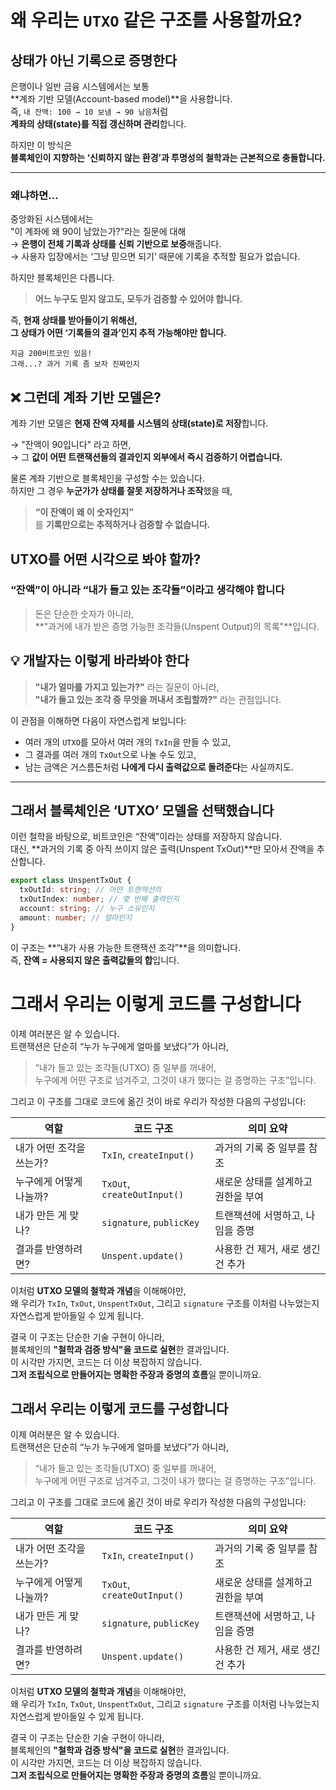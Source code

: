 # 왜 우리는 `UTXO` 같은 구조를 사용할까요?

## 상태가 아닌 **기록으로 증명한다**

은행이나 일반 금융 시스템에서는 보통  
**계좌 기반 모델(Account-based model)**을 사용합니다.  
즉, `내 잔액: 100 → 10 보냄 → 90 남음`처럼  
**계좌의 상태(state)를 직접 갱신하며 관리**합니다.

하지만 이 방식은  
**블록체인이 지향하는 ‘신뢰하지 않는 환경’과 투명성의 철학과는 근본적으로 충돌합니다.**

---

### 왜냐하면...

중앙화된 시스템에서는  
"이 계좌에 왜 90이 남았는가?"라는 질문에 대해  
→ **은행이 전체 기록과 상태를 신뢰 기반으로 보증**해줍니다.  
→ 사용자 입장에서는 ‘그냥 믿으면 되기’ 때문에 기록을 추적할 필요가 없습니다.

하지만 블록체인은 다릅니다.

> **어느 누구도 믿지 않고도, 모두가 검증할 수 있어야 합니다.**

즉, **현재 상태를 받아들이기 위해선,  
그 상태가 어떤 ‘기록들의 결과’인지 추적 가능해야만 합니다.**

`지금 200비트코인 있음!`  
`그래...? 과거 기록 좀 보자 진짜인지`

## ❌ 그런데 계좌 기반 모델은?

계좌 기반 모델은 **현재 잔액 자체를 시스템의 상태(state)로 저장**합니다.

→ "잔액이 90입니다" 라고 하면,  
→ 그 **값이 어떤 트랜잭션들의 결과인지 외부에서 즉시 검증하기 어렵습니다.**

물론 계좌 기반으로 블록체인을 구성할 수는 있습니다.  
하지만 그 경우 **누군가가 상태를 잘못 저장하거나 조작**했을 때,

> **“이 잔액이 왜 이 숫자인지”**  
> 를 **기록만으로는 추적하거나 검증할 수 없습니다.**

## UTXO를 어떤 시각으로 봐야 할까?

### “잔액”이 아니라 “내가 들고 있는 조각들”이라고 생각해야 합니다

> 돈은 단순한 숫자가 아니라,  
> **"과거에 내가 받은 증명 가능한 조각들(Unspent Output)의 목록"**입니다.

## 💡 개발자는 이렇게 바라봐야 한다

> **"내가 얼마를 가지고 있는가?"** 라는 질문이 아니라,  
> **"내가 들고 있는 조각 중 무엇을 꺼내서 조립할까?"** 라는 관점입니다.

이 관점을 이해하면 다음이 자연스럽게 보입니다:

- 여러 개의 `UTXO`를 모아서 여러 개의 `TxIn`을 만들 수 있고,
- 그 결과를 여러 개의 `TxOut`으로 나눌 수도 있고,
- 남는 금액은 거스름돈처럼 **나에게 다시 출력값으로 돌려준다**는 사실까지도.

---

## 그래서 블록체인은 ‘UTXO’ 모델을 선택했습니다

이런 철학을 바탕으로, 비트코인은 “잔액”이라는 상태를 저장하지 않습니다.  
대신, **과거의 기록 중 아직 쓰이지 않은 출력(Unspent TxOut)**만 모아서 잔액을 추산합니다.

```ts
export class UnspentTxOut {
  txOutId: string; // 어떤 트랜잭션의
  txOutIndex: number; // 몇 번째 출력인지
  account: string; // 누구 소유인지
  amount: number; // 얼마인지
}
```

이 구조는 **“내가 사용 가능한 트랜잭션 조각”**을 의미합니다.  
즉, **잔액 = 사용되지 않은 출력값들의 합**입니다.

# 그래서 우리는 이렇게 코드를 구성합니다

이제 여러분은 알 수 있습니다.  
트랜잭션은 단순히 “누가 누구에게 얼마를 보냈다”가 아니라,

> “내가 들고 있는 조각들(UTXO) 중 일부를 꺼내어,  
> 누구에게 어떤 구조로 넘겨주고,
> 그것이 내가 했다는 걸 증명하는 구조”입니다.

그리고 이 구조를 그대로 코드에 옮긴 것이 바로 우리가 작성한 다음의 구성입니다:

| 역할                     | 코드 구조                   | 의미 요약                          |
| ------------------------ | --------------------------- | ---------------------------------- |
| 내가 어떤 조각을 쓰는가? | `TxIn`, `createInput()`     | 과거의 기록 중 일부를 참조         |
| 누구에게 어떻게 나눌까?  | `TxOut`, `createOutInput()` | 새로운 상태를 설계하고 권한을 부여 |
| 내가 만든 게 맞나?       | `signature`, `publicKey`    | 트랜잭션에 서명하고, 나임을 증명   |
| 결과를 반영하려면?       | `Unspent.update()`          | 사용한 건 제거, 새로 생긴 건 추가  |

이처럼 **UTXO 모델의 철학과 개념**을 이해해야만,  
왜 우리가 `TxIn`, `TxOut`, `UnspentTxOut`, 그리고 `signature` 구조를 이처럼 나누었는지 자연스럽게 받아들일 수 있게 됩니다.

결국 이 구조는 단순한 기술 구현이 아니라,  
블록체인의 **"철학과 검증 방식"을 코드로 실현**한 결과입니다.  
이 시각만 가지면, 코드는 더 이상 복잡하지 않습니다.  
**그저 조립식으로 만들어지는 명확한 주장과 증명의 흐름**일 뿐이니까요.

## 그래서 우리는 이렇게 코드를 구성합니다

이제 여러분은 알 수 있습니다.  
트랜잭션은 단순히 “누가 누구에게 얼마를 보냈다”가 아니라,

> “내가 들고 있는 조각들(UTXO) 중 일부를 꺼내어,  
> 누구에게 어떤 구조로 넘겨주고,
> 그것이 내가 했다는 걸 증명하는 구조”입니다.

그리고 이 구조를 그대로 코드에 옮긴 것이 바로 우리가 작성한 다음의 구성입니다:

| 역할                     | 코드 구조                   | 의미 요약                          |
| ------------------------ | --------------------------- | ---------------------------------- |
| 내가 어떤 조각을 쓰는가? | `TxIn`, `createInput()`     | 과거의 기록 중 일부를 참조         |
| 누구에게 어떻게 나눌까?  | `TxOut`, `createOutInput()` | 새로운 상태를 설계하고 권한을 부여 |
| 내가 만든 게 맞나?       | `signature`, `publicKey`    | 트랜잭션에 서명하고, 나임을 증명   |
| 결과를 반영하려면?       | `Unspent.update()`          | 사용한 건 제거, 새로 생긴 건 추가  |

이처럼 **UTXO 모델의 철학과 개념**을 이해해야만,  
왜 우리가 `TxIn`, `TxOut`, `UnspentTxOut`, 그리고 `signature` 구조를 이처럼 나누었는지 자연스럽게 받아들일 수 있게 됩니다.

결국 이 구조는 단순한 기술 구현이 아니라,  
블록체인의 **"철학과 검증 방식"을 코드로 실현**한 결과입니다.  
이 시각만 가지면, 코드는 더 이상 복잡하지 않습니다.  
**그저 조립식으로 만들어지는 명확한 주장과 증명의 흐름**일 뿐이니까요.
